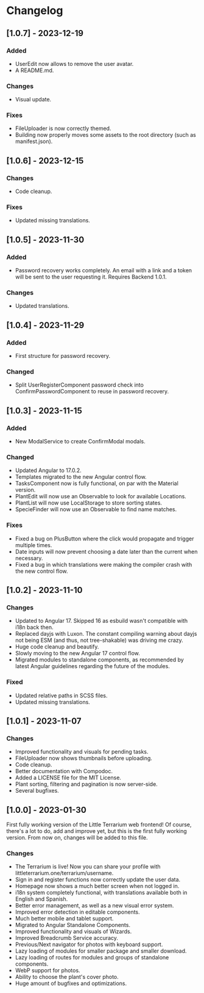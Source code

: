 # Changelog

## [1.0.7] - 2023-12-19

### Added

- UserEdit now allows to remove the user avatar.
- A README.md.

### Changes

- Visual update.

### Fixes

- FileUploader is now correctly themed.
- Building now properly moves some assets to the root directory (such as
manifest.json).

## [1.0.6] - 2023-12-15

### Changes

- Code cleanup.

### Fixes

- Updated missing translations.

## [1.0.5] - 2023-11-30

### Added

- Password recovery works completely. An email with a link and a token will
be sent to the user requesting it. Requires Backend 1.0.1.

### Changes

- Updated translations.

## [1.0.4] - 2023-11-29

### Added

- First structure for password recovery.

### Changed

- Split UserRegisterComponent password check into ConfirmPasswordComponent
to reuse in password recovery.

## [1.0.3] - 2023-11-15

### Added

- New ModalService to create ConfirmModal modals.

### Changed

- Updated Angular to 17.0.2.
- Templates migrated to the new Angular control flow.
- TasksComponent now is fully functional, on par with the Material version.
- PlantEdit will now use an Observable to look for available Locations.
- PlantList will now use LocalStorage to store sorting states.
- SpecieFinder will now use an Observable to find name matches.

### Fixes

- Fixed a bug on PlusButton where the click would propagate and trigger
multiple times.
- Date inputs will now prevent choosing a date later than the current when
necessary.
- Fixed a bug in which translations were making the compiler crash with the new
control flow.

## [1.0.2] - 2023-11-10

### Changes

- Updated to Angular 17. Skipped 16 as esbuild wasn't compatible with i18n back
then.
- Replaced dayjs with Luxon. The constant compiling warning about dayjs not
being ESM (and thus, not tree-shakable) was driving me crazy.
- Huge code cleanup and beautify.
- Slowly moving to the new Angular 17 control flow.
- Migrated modules to standalone components, as recommended by latest Angular
guidelines regarding the future of the modules.

### Fixed

- Updated relative paths in SCSS files.
- Updated missing translations.

## [1.0.1] - 2023-11-07

### Changes

- Improved functionality and visuals for pending tasks.
- FileUploader now shows thumbnails before uploading.
- Code cleanup.
- Better documentation with Compodoc.
- Added a LICENSE file for the MIT License.
- Plant sorting, filtering and pagination is now server-side.
- Several bugfixes.

## [1.0.0] - 2023-01-30

First fully working version of the Little Terrarium web frontend! Of course,
there's a lot to do, add and improve yet, but this is the first fully working
version. From now on, changes will be added to this file.

### Changes

- The Terrarium is live! Now you can share your profile with
littleterrarium.one/terrarium/username.
- Sign in and register functions now correctly update the user data.
- Homepage now shows a much better screen when not logged in.
- i18n system completely functional, with translations available both in
English and Spanish.
- Better error management, as well as a new visual error system.
- Improved error detection in editable components.
- Much better mobile and tablet support.
- Migrated to Angular Standalone Components.
- Improved functionality and visuals of Wizards.
- Improved Breadcrumb Service accuracy.
- Previous/Next navigator for photos with keyboard support.
- Lazy loading of modules for smaller package and smaller download.
- Lazy loading of routes for modules and groups of standalone components.
- WebP support for photos.
- Ability to choose the plant's cover photo.
- Huge amount of bugfixes and optimizations.
